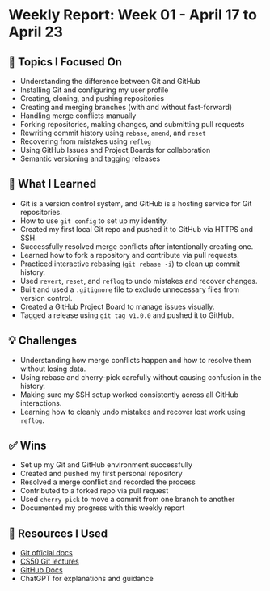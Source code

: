 # Weekly Report: Week 01 - April 17 to April 23

## 📌 Topics I Focused On

- Understanding the difference between Git and GitHub
- Installing Git and configuring my user profile
- Creating, cloning, and pushing repositories
- Creating and merging branches (with and without fast-forward)
- Handling merge conflicts manually
- Forking repositories, making changes, and submitting pull requests
- Rewriting commit history using `rebase`, `amend`, and `reset`
- Recovering from mistakes using `reflog`
- Using GitHub Issues and Project Boards for collaboration
- Semantic versioning and tagging releases

## 📘 What I Learned

- Git is a version control system, and GitHub is a hosting service for Git repositories.
- How to use `git config` to set up my identity.
- Created my first local Git repo and pushed it to GitHub via HTTPS and SSH.
- Successfully resolved merge conflicts after intentionally creating one.
- Learned how to fork a repository and contribute via pull requests.
- Practiced interactive rebasing (`git rebase -i`) to clean up commit history.
- Used `revert`, `reset`, and `reflog` to undo mistakes and recover changes.
- Built and used a `.gitignore` file to exclude unnecessary files from version control.
- Created a GitHub Project Board to manage issues visually.
- Tagged a release using `git tag v1.0.0` and pushed it to GitHub.

## 💡 Challenges

- Understanding how merge conflicts happen and how to resolve them without losing data.
- Using rebase and cherry-pick carefully without causing confusion in the history.
- Making sure my SSH setup worked consistently across all GitHub interactions.
- Learning how to cleanly undo mistakes and recover lost work using `reflog`.

## ✅ Wins

- Set up my Git and GitHub environment successfully
- Created and pushed my first personal repository
- Resolved a merge conflict and recorded the process
- Contributed to a forked repo via pull request
- Used `cherry-pick` to move a commit from one branch to another
- Documented my progress with this weekly report

## 📎 Resources I Used

- [Git official docs](https://git-scm.com/docs)
- [CS50 Git lectures](https://www.youtube.com/c/cs50)
- [GitHub Docs](https://docs.github.com/en)
- ChatGPT for explanations and guidance
